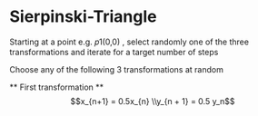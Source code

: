 # Sierpinski-Triangle
Starting at a point e.g.  𝑝1(0,0)  , select randomly one of the three transformations and iterate for a target number of steps

Choose any of the following 3 transformations at random

** First transformation **  $$x_{n+1} = 0.5x_{n}
\\y_{n + 1} = 0.5 y_n$$
